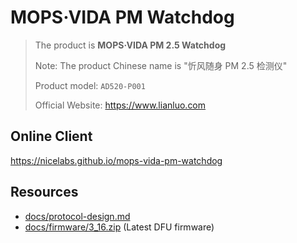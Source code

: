 # MOPS·VIDA PM Watchdog

> The product is **MOPS·VIDA PM 2.5 Watchdog**
>
> Note: The product Chinese name is "忻风随身 PM 2.5 检测仪"
>
> Product model: `AD520-P001`
>
> Official Website: <https://www.lianluo.com>

## Online Client

<https://nicelabs.github.io/mops-vida-pm-watchdog>

## Resources

- [docs/protocol-design.md](docs/protocol-design.md)
- [docs/firmware/3_16.zip](docs/firmware/3_16.zip) (Latest DFU firmware)
